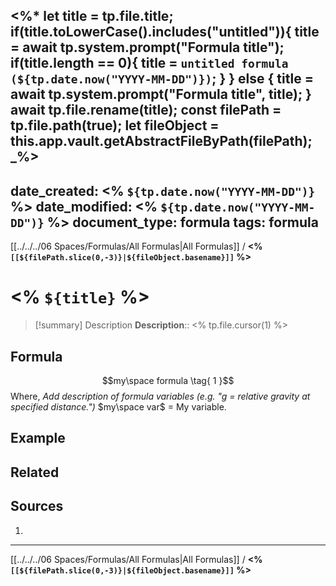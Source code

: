 <%*
	let title = tp.file.title;
	if(title.toLowerCase().includes("untitled")){
		title = await tp.system.prompt("Formula title");
		if(title.length == 0){
			title = `untitled formula (${tp.date.now("YYYY-MM-DD")})`;
		}
	} else {
		title = await tp.system.prompt("Formula title", title);
	}
	await tp.file.rename(title);
	const filePath = tp.file.path(true);
	let fileObject = this.app.vault.getAbstractFileByPath(filePath);
_%>
---
date_created: <% `${tp.date.now("YYYY-MM-DD")}` %>
date_modified: <% `${tp.date.now("YYYY-MM-DD")}` %>
document_type: formula
tags: formula 
---
[[../../../06 Spaces/Formulas/All Formulas|All Formulas]] / **<% `[[${filePath.slice(0,-3)}|${fileObject.basename}]]` %>**
# <% `${title}` %>

> [!summary] Description
> **Description**:: <% tp.file.cursor(1) %>

## Formula
$$my\space formula \tag{ 1 }$$
Where,
*Add description of formula variables (e.g. "g = relative gravity at specified distance.")*
$my\space var$ = My variable.

## Example



## Related



## Sources
1. 



---
[[../../../06 Spaces/Formulas/All Formulas|All Formulas]] / **<% `[[${filePath.slice(0,-3)}|${fileObject.basename}]]` %>**